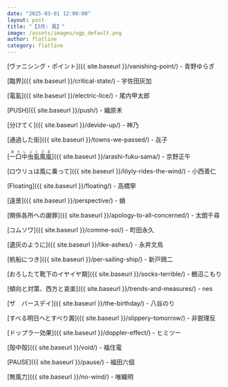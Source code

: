 ```yaml
---
date: "2025-03-01 12:00:00"
layout: post
title: "【3月: 風】"
image: /assets/images/ogp_default.png
author: flatline
category: flatline
---
```


[ヴァニシング・ポイント]({{ site.baseurl }}/vanishing-point/) - 青野ゆらぎ

[臨界]({{ site.baseurl }}/critical-state/) - 宇佐田灰加

[電虱]({{ site.baseurl }}/electric-lice/) - 尾内甲太郎

[PUSH]({{ site.baseurl }}/push/) - 織原禾

[分けてく]({{ site.baseurl }}/devide-up/) - 神乃

[通過した街]({{ site.baseurl }}/towns-we-passed/) - 㐂子

[<ruby>一口中虫虱風嵐<rp>（</rp><rt>あらしふくさま</rt><rp>）</rp></ruby>]({{ site.baseurl }}/arashi-fuku-sama/) - 京野正午

[ロウリュは風に乗って]({{ site.baseurl }}/löyly-rides-the-wind/) - 小西善仁

[Floating]({{ site.baseurl }}/floating/) - 高橋寧

[遠景]({{ site.baseurl }}/perspective/) - 蛸

[関係各所への謝罪]({{ site.baseurl }}/apology-to-all-concerned/) - 太朗千尋

[コムソワ]({{ site.baseurl }}/comme-soi/) - 町田永久

[遺灰のように]({{ site.baseurl }}/like-ashes/) - 永井文鳥

[帆船につき]({{ site.baseurl }}/per-sailing-ship/) - 新戸鴎二

[おろしたて靴下のイヤイヤ期]({{ site.baseurl }}/socks-terrible/) - 鵺沼こもり

[傾向と対策、西方と哀楽]({{ site.baseurl }}/trends-and-measures/) - nes

[ザ　バースデイ]({{ site.baseurl }}/the-birthday/) - 八谷のり

[すべる明日へとすべり澱]({{ site.baseurl }}/slippery-tomorrow/) - 非鋭理反

[ドップラー効果]({{ site.baseurl }}/doppler-effect/) - ヒミツー

[殻中殻]({{ site.baseurl }}/void/) - 福住電

[PAUSE]({{ site.baseurl }}/pause/) - 福田六個

[無風力]({{ site.baseurl }}/no-wind/) - 唯織明
